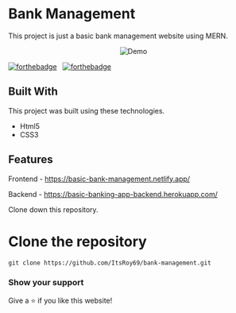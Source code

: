 # Bank Management

This project is just a basic bank management website using MERN.

<div align="center">
  <img alt="Demo" src="https://user-images.githubusercontent.com/78967360/168625438-a3039f5a-5146-46f6-bc51-c4e11d6a0a4b.png" />
</div>

[![forthebadge](https://forthebadge.com/images/badges/built-with-love.svg)](https://forthebadge.com) &nbsp;
[![forthebadge](https://forthebadge.com/images/badges/made-with-javascript.svg)](https://forthebadge.com) &nbsp;



<center>


</center>

## Built With

This project was built using these technologies.

- Html5
- CSS3

## Features

Frontend - https://basic-bank-management.netlify.app/ 

Backend - https://basic-banking-app-backend.herokuapp.com/

Clone down this repository. 
# Clone the repository
`git clone https://github.com/ItsRoy69/bank-management.git`

### Show your support

Give a ⭐ if you like this website!
